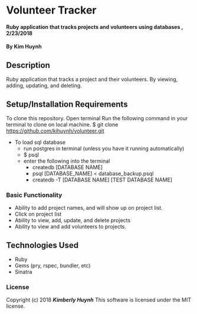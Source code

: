 # Volunteer Tracker

#### Ruby application that tracks projects and volunteers using databases , 2/23/2018

#### By Kim Huynh

## Description

Ruby application that tracks a project and their volunteers. By viewing, adding, updating, and deleting.

## Setup/Installation Requirements

To clone this repository.
Open terminal
Run the following command in your terminal to clone on local machine.
$ git clone https://github.com/kihuynh/volunteer.git

* To load sql database
  - run postgres in terminal (unless you have it running automatically)
  - $ psql
  - enter the following into the terminal
    - createdb [DATABASE NAME]
    - psql [DATABASE_NAME] < database_backup.psql
    - createdb -T [DATABASE NAME] [TEST DATABASE NAME]

### Basic Functionality

- Ability to add project names, and will show up on project list.
- Click on project list
- Ability to view, add, update, and delete projects
- Ability to view and add volunteers to projects.

## Technologies Used

* Ruby
* Gems (pry, rspec, bundler, etc)
* Sinatra

### License

Copyright (c) 2018 **_Kimberly Huynh_**
This software is licensed under the MIT license.

